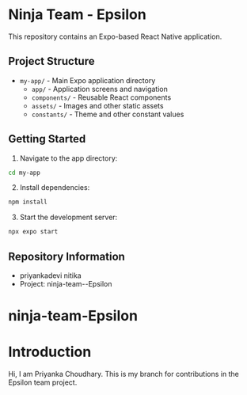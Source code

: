 # Ninja Team - Epsilon

This repository contains an Expo-based React Native application.

## Project Structure

- `my-app/` - Main Expo application directory
  - `app/` - Application screens and navigation
  - `components/` - Reusable React components
  - `assets/` - Images and other static assets
  - `constants/` - Theme and other constant values

## Getting Started

1. Navigate to the app directory:
```bash
cd my-app
```

2. Install dependencies:
```bash
npm install
```

3. Start the development server:
```bash
npx expo start
```

## Repository Information
-  priyankadevi
   nitika 
- Project: ninja-team--Epsilon
# ninja-team-Epsilon

# Introduction
Hi, I am Priyanka Choudhary.
This is my branch for contributions in the Epsilon team project.
